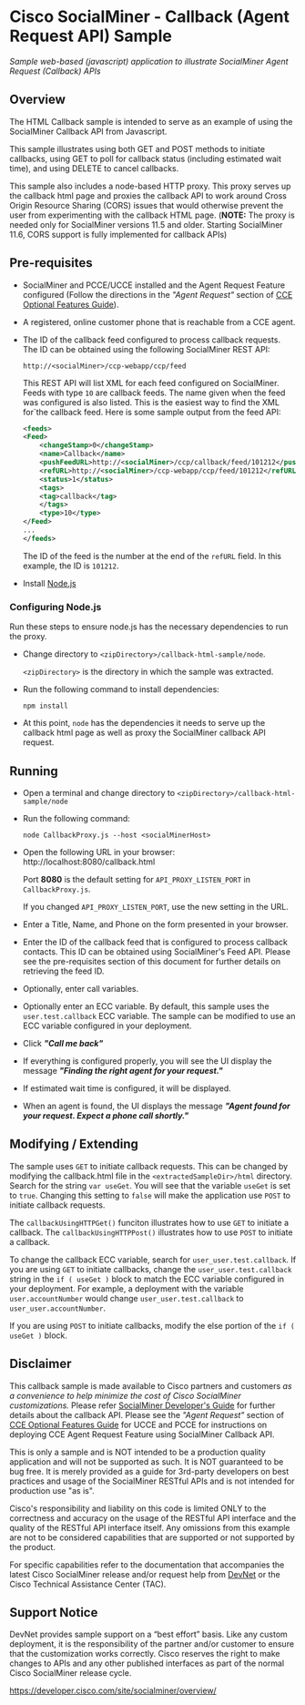 # Cisco SocialMiner - Callback (Agent Request API) Sample
_Sample web-based (javascript) application to illustrate SocialMiner Agent Request (Callback) APIs_

## Overview
The HTML Callback sample is intended to serve as an example of using the SocialMiner Callback API from Javascript.
   
This sample illustrates using both GET and POST methods to initiate callbacks, using GET to poll for callback status (including estimated wait time), and using DELETE to cancel callbacks.

This sample also includes a node-based HTTP proxy. This proxy serves up the callback html page and proxies the callback API to work around Cross Origin Resource Sharing (CORS) issues that would otherwise prevent the user from experimenting with the callback HTML page. (**NOTE:** The proxy is needed only for SocialMiner versions 11.5 and older. Starting SocialMiner 11.6, CORS support is fully implemented for callback APIs)

## Pre-requisites
- SocialMiner and PCCE/UCCE installed and the Agent Request Feature configured (Follow the directions in the _"Agent Request"_ section of [CCE Optional Features Guide](https://developer.cisco.com/site/packaged-contact-center/documentation/)).

- A registered, online customer phone that is reachable from a CCE agent.

- The ID of the callback feed configured to process callback requests. The ID can be obtained using the following SocialMiner REST API:
    ```
    http://<socialMiner>/ccp-webapp/ccp/feed
    ```
    This REST API will list XML for each feed configured on SocialMiner. Feeds with type `10` are callback feeds. The name given when the feed was configured is also listed. This is the easiest way to find the XML for`the callback feed. Here is some sample output from the feed API:
    ```xml
    <feeds>
    <Feed>
        <changeStamp>0</changeStamp>
        <name>Callback</name>
        <pushFeedURL>http://<socialMiner>/ccp/callback/feed/101212</pushFeedURL>
        <refURL>http://<socialMiner>/ccp-webapp/ccp/feed/101212</refURL>
        <status>1</status>
        <tags>
        <tag>callback</tag>
        </tags>
        <type>10</type>
    </Feed>
    ...
    </feeds>
    ```
    The ID of the feed is the number at the end of the `refURL` field. In this
    example, the ID is `101212`.

- Install [Node.js](https://nodejs.org/)

### Configuring Node.js
Run these steps to ensure node.js has the necessary dependencies to run the proxy.
- Change directory to `<zipDirectory>/callback-html-sample/node`. 

    `<zipDirectory>` is the directory in which the sample was extracted.

- Run the following command to install dependencies:
    ```
    npm install
    ```   
- At this point, `node` has the dependencies it needs to serve up the callback html page as well as proxy the SocialMiner callback API request.

## Running
- Open a terminal and change directory to `<zipDirectory>/callback-html-sample/node`

- Run the following command:
    ```
    node CallbackProxy.js --host <socialMinerHost>
    ```

- Open the following URL in your browser: http://localhost:8080/callback.html
    
    Port **8080** is the default setting for `API_PROXY_LISTEN_PORT` in `CallbackProxy.js`.
    
    If you changed `API_PROXY_LISTEN_PORT`, use the new setting in the URL.

- Enter a Title, Name, and Phone on the form presented in your browser.

- Enter the ID of the callback feed that is configured to process callback contacts. This ID can be obtained using SocialMiner's Feed API. Please see the pre-requisites section of this document for further details on retrieving the feed ID.

- Optionally, enter call variables.

- Optionally enter an ECC variable. By default, this sample uses the `user.test.callback` ECC variable. The sample can be modified to use an ECC variable configured in your deployment.

- Click _**"Call me back"**_

- If everything is configured properly, you will see the UI display the message _**"Finding the right agent for your request."**_

- If estimated wait time is configured, it will be displayed.

- When an agent is found, the UI displays the message _**"Agent found for your request. Expect a phone call shortly."**_

## Modifying / Extending
The sample uses `GET` to initiate callback requests. This can be changed by modifying the callback.html file in the `<extractedSampleDir>/html` directory. Search for the string `var useGet`. You will see that the variable `useGet` is set to `true`. Changing this setting to `false` will make the application use `POST` to initiate callback requests.

The `callbackUsingHTTPGet()` funciton illustrates how to use `GET` to initiate a callback. The `callbackUsingHTTPPost()` illustrates how to use `POST` to initiate a callback.

To change the callback ECC variable, search for `user_user.test.callback`. If you are using `GET` to initiate callbacks, change the `user_user.test.callback` string in the `if ( useGet )` block to match the ECC variable configured in your deployment. For example, a deployment with the variable `user.accountNumber` would change `user_user.test.callback` to `user_user.accountNumber`.

If you are using `POST` to initiate callbacks, modify the else portion of the `if ( useGet )` block.

## Disclaimer
This callback sample is made available to Cisco partners and customers _as a convenience to help minimize the cost of Cisco SocialMiner customizations._ Please refer [SocialMiner Developer's Guide](https://developer.cisco.com/site/socialminer/documentation/) for further details about the callback API. Please see the _"Agent Request"_ section of [CCE Optional Features Guide](https://developer.cisco.com/site/packaged-contact-center/documentation/) for UCCE and PCCE for instructions on deploying CCE Agent Request Feature using SocialMiner Callback API.

This is only a sample and is NOT intended to be a production quality application and will not be supported as such. It is NOT guaranteed to be bug free. It is merely provided as a guide for 3rd-party developers on best practices and usage of the SocialMiner RESTful APIs and is not intended for production use "as is".

Cisco's responsibility and liability on this code is limited ONLY to the correctness and accuracy on the usage of the RESTful API interface and the quality of the RESTful API interface itself. Any omissions from this example are not to be considered capabilities that are supported or not supported by the product.

For specific capabilities refer to the documentation that accompanies the latest Cisco SocialMiner release and/or request help from [DevNet](http://developer.cisco.com) or the Cisco Technical Assistance Center (TAC).

## Support Notice
DevNet provides sample support on a “best effort” basis. Like any custom deployment, it is the responsibility of the partner and/or customer to ensure that the customization works correctly. Cisco reserves the right to make changes to APIs and any other published interfaces as part of the normal Cisco SocialMiner release cycle.

https://developer.cisco.com/site/socialminer/overview/